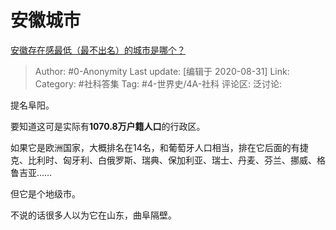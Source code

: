 # 安徽城市
[安徽存在感最低（最不出名）的城市是哪个？](https://www.zhihu.com/question/377611222/answer/1444260375)

> Author: #0-Anonymity
> Last update: [编辑于 2020-08-31]
> Link:
> Category: #社科答集
> Tag: #4-世界史/4A-社科
> 评论区:
> 泛讨论:

提名阜阳。

要知道这可是实际有**1070.8万户籍人口**的行政区。

如果它是欧洲国家，大概排名在14名，和葡萄牙人口相当，排在它后面的有捷克、比利时、匈牙利、白俄罗斯、瑞典、保加利亚、瑞士、丹麦、芬兰、挪威、格鲁吉亚……

但它是个地级市。

不说的话很多人以为它在山东，曲阜隔壁。
